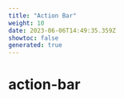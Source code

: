 ```yaml
---
title: "Action Bar"
weight: 10
date: 2023-06-06T14:49:35.359Z
showtoc: false
generated: true
---
```

<!-- This file was generated from the Vendure source. Do not modify. Instead, re-run the "docs:build" script -->


# action-bar